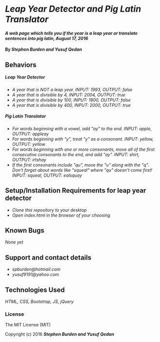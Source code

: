 # _Leap Year Detector and Pig Latin Translator_

#### _A web page which tells you if the year is a leap year or translate sentences into pig latin, August 17, 2016_

#### By _**Stephen Burden and Yusuf Qedan**_

## Behaviors
##### Leap Year Detector
* _A year that is NOT a leap year. INPUT: 1993, OUTPUT: false_
* _A year that is divisible by 4, INPUT: 2004, OUTPUT: true_
* _A year that is divisible by 100, INPUT: 1900, OUTPUT: false_
* _A year that is divisible by 400, INPUT: 2000, OUTPUT: true_

##### Pig Latin Translator
* _For words beginning with a vowel, add "ay" to the end. INPUT: apple, OUTPUT: appleay_
* _For words beginning with "y", treat "y" as a consonant. INPUT: yellow, OUTPUT: yellow_
* _For words beginning with one or more consonants, move all of the first consecutive consonants to the end, and add "ay". INPUT: shirt, OUTPUT: irtshay_
* _If the first consonants include "qu", move the "u" along with the "q". Don't forget about words like "squeal" where "qu" doesn't come first! INPUT: squeal, OUTPUT: ealsquay_

## Setup/Installation Requirements for leap year detector
* _Clone this repository to your desktop_
* _Open index.html in the browser of your choosing_



## Known Bugs
_None yet_

## Support and contact details
* _spburden@hotmail.com_
* _yusuf9191@yahoo.com_

## Technologies Used
_HTML,
CSS,
Bootstrap,
JS,
jQuery_

### License
The MIT License (MIT)

Copyright (c) 2016 **_Stephen Burden and Yusuf Qedan_**
